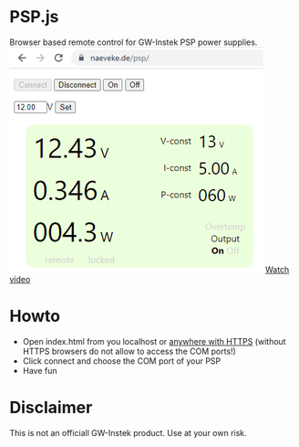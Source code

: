 # PSP.js
Browser based remote control for GW-Instek PSP power supplies.
![Screenshot](img/screenshot.png)
[Watch video](https://www.tiktok.com/@thenitek/video/7061538243711339782)

# Howto
* Open index.html from you localhost or [anywhere with HTTPS](https://naeveke.de/psp/) (without HTTPS browsers do not allow to access the COM ports!)
* Click connect and choose the COM port of your PSP
* Have fun

# Disclaimer
This is not an officiall GW-Instek product.
Use at your own risk.
